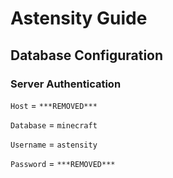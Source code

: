 # Astensity Guide

## Database Configuration
### Server Authentication
`Host` = `***REMOVED***`

`Database` = `minecraft`

`Username` = `astensity`

`Password` = `***REMOVED***`